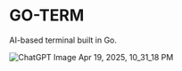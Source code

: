 # GO-TERM
AI-based terminal built in Go.

![ChatGPT Image Apr 19, 2025, 10_31_18 PM](https://github.com/user-attachments/assets/c259734c-57e3-4488-8a64-686f36ade66f)
